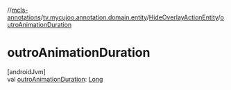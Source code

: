 //[mcls-annotations](../../../index.md)/[tv.mycujoo.annotation.domain.entity](../index.md)/[HideOverlayActionEntity](index.md)/[outroAnimationDuration](outro-animation-duration.md)

# outroAnimationDuration

[androidJvm]\
val [outroAnimationDuration](outro-animation-duration.md): [Long](https://kotlinlang.org/api/latest/jvm/stdlib/kotlin/-long/index.html)

